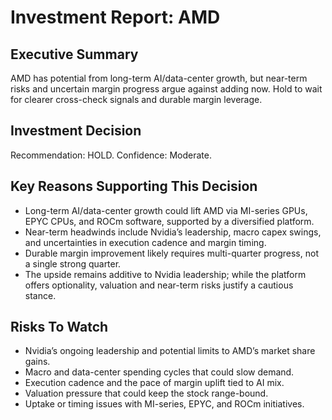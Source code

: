 # Investment Report: AMD
## Executive Summary
AMD has potential from long-term AI/data-center growth, but near-term risks and uncertain margin progress argue against adding now. Hold to wait for clearer cross-check signals and durable margin leverage.

## Investment Decision
Recommendation: HOLD. Confidence: Moderate.

## Key Reasons Supporting This Decision
- Long-term AI/data-center growth could lift AMD via MI-series GPUs, EPYC CPUs, and ROCm software, supported by a diversified platform.
- Near-term headwinds include Nvidia’s leadership, macro capex swings, and uncertainties in execution cadence and margin timing.
- Durable margin improvement likely requires multi-quarter progress, not a single strong quarter.
- The upside remains additive to Nvidia leadership; while the platform offers optionality, valuation and near-term risks justify a cautious stance.

## Risks To Watch
- Nvidia’s ongoing leadership and potential limits to AMD’s market share gains.
- Macro and data-center spending cycles that could slow demand.
- Execution cadence and the pace of margin uplift tied to AI mix.
- Valuation pressure that could keep the stock range-bound.
- Uptake or timing issues with MI-series, EPYC, and ROCm initiatives.